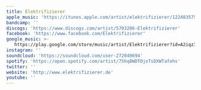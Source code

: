 ```yaml
---
title: Elektrifizierer
apple_music: 'https://itunes.apple.com/artist/elektrifizierer/1224835754'
bandcamp: ''
discogs: 'https://www.discogs.com/artist/5703206-Elektrifizierer'
facebook: 'https://www.facebook.com/Elektrifizierer'
google_music: >-
   https://play.google.com/store/music/artist/Elektrifizierer?id=A2iqz3ybsabytakpuf42ov45h6e
instagram: ''
soundcloud: 'https://soundcloud.com/user-272049694'
spotify: 'https://open.spotify.com/artist/75hq8WDTOjxTsDXWTafehs'
twitter: ''
website: 'http://www.elektrifizierer.de'
youtube: ''
---
```


